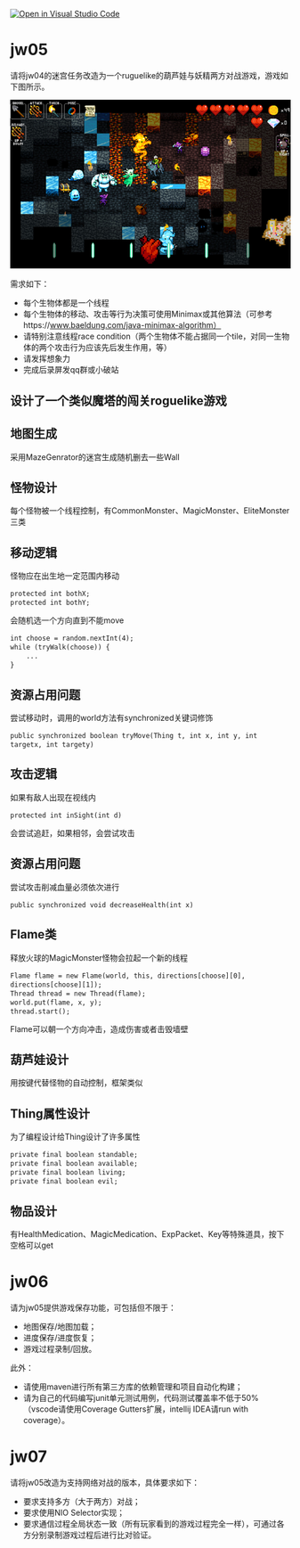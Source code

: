 [![Open in Visual Studio Code](https://classroom.github.com/assets/open-in-vscode-f059dc9a6f8d3a56e377f745f24479a46679e63a5d9fe6f495e02850cd0d8118.svg)](https://classroom.github.com/online_ide?assignment_repo_id=6372498&assignment_repo_type=AssignmentRepo)

# jw05

请将jw04的迷宫任务改造为一个ruguelike的葫芦娃与妖精两方对战游戏，游戏如下图所示。

![](image-11.jpeg)

需求如下：

- 每个生物体都是一个线程
- 每个生物体的移动、攻击等行为决策可使用Minimax或其他算法（可参考https://www.baeldung.com/java-minimax-algorithm）
- 请特别注意线程race condition（两个生物体不能占据同一个tile，对同一生物体的两个攻击行为应该先后发生作用，等）
- 请发挥想象力
- 完成后录屏发qq群或小破站

## 设计了一个类似魔塔的闯关roguelike游戏

## 地图生成

采用MazeGenrator的迷宫生成随机删去一些Wall

## 怪物设计

每个怪物被一个线程控制，有CommonMonster、MagicMonster、EliteMonster三类

## 移动逻辑

怪物应在出生地一定范围内移动

    protected int bothX;
    protected int bothY;

会随机选一个方向直到不能move

    int choose = random.nextInt(4);
    while (tryWalk(choose)) {
        ...
    }

## 资源占用问题

尝试移动时，调用的world方法有synchronized关键词修饰

    public synchronized boolean tryMove(Thing t, int x, int y, int targetx, int targety)

## 攻击逻辑

如果有敌人出现在视线内

    protected int inSight(int d)

会尝试追赶，如果相邻，会尝试攻击

## 资源占用问题

尝试攻击削减血量必须依次进行

    public synchronized void decreaseHealth(int x)

## Flame类

释放火球的MagicMonster怪物会拉起一个新的线程

    Flame flame = new Flame(world, this, directions[choose][0], directions[choose][1]);
    Thread thread = new Thread(flame);
    world.put(flame, x, y);
    thread.start();

Flame可以朝一个方向冲击，造成伤害或者击毁墙壁

## 葫芦娃设计

用按键代替怪物的自动控制，框架类似

## Thing属性设计

为了编程设计给Thing设计了许多属性

    private final boolean standable;
    private final boolean available;
    private final boolean living;
    private final boolean evil;

## 物品设计

有HealthMedication、MagicMedication、ExpPacket、Key等特殊道具，按下空格可以get


# jw06

请为jw05提供游戏保存功能，可包括但不限于：
- 地图保存/地图加载；
- 进度保存/进度恢复；
- 游戏过程录制/回放。

此外：
- 请使用maven进行所有第三方库的依赖管理和项目自动化构建；
- 请为自己的代码编写junit单元测试用例，代码测试覆盖率不低于50%（vscode请使用Coverage Gutters扩展，intellij IDEA请run with coverage）。


# jw07

请将jw05改造为支持网络对战的版本，具体要求如下：
- 要求支持多方（大于两方）对战；
- 要求使用NIO Selector实现；
- 要求通信过程全局状态一致（所有玩家看到的游戏过程完全一样），可通过各方分别录制游戏过程后进行比对验证。

